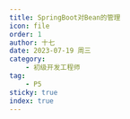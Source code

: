 ```yaml
---
title: SpringBoot对Bean的管理
icon: file
order: 1
author: 十七
date: 2023-07-19 周三
category:
	- 初级开发工程师
tag:
	- P5
sticky: true
index: true
---
```

